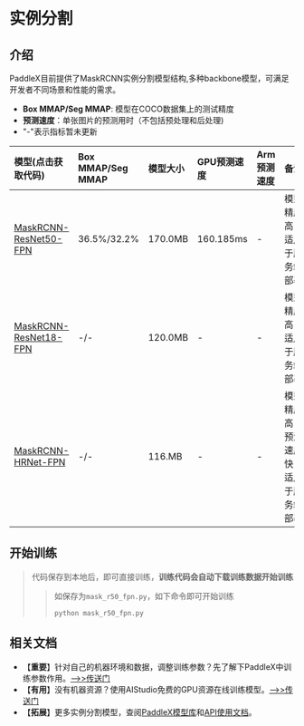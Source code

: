 # 实例分割

## 介绍

PaddleX目前提供了MaskRCNN实例分割模型结构,多种backbone模型，可满足开发者不同场景和性能的需求。

- **Box MMAP/Seg MMAP**: 模型在COCO数据集上的测试精度
- **预测速度**：单张图片的预测用时（不包括预处理和后处理)
- "-"表示指标暂未更新

| 模型(点击获取代码)               | Box MMAP/Seg MMAP | 模型大小 | GPU预测速度 | Arm预测速度 | 备注 |
| :----------------  | :------- | :------- | :---------  | :---------  | :-----    |
| [MaskRCNN-ResNet50-FPN](https://github.com/PaddlePaddle/PaddleX/blob/doc/tutorials/train/instance_segmentation/mask_r50_fpn.py)   |  36.5%/32.2%   |   170.0MB    |  160.185ms       |   -    | 模型精度高，适用于服务端部署   |
| [MaskRCNN-ResNet18-FPN](https://github.com/PaddlePaddle/PaddleX/blob/doc/tutorials/train/instance_segmentation/mask_r18_fpn.py)   |  -/-   |   120.0MB    |  -       |   -    | 模型精度高，适用于服务端部署   |
| [MaskRCNN-HRNet-FPN](https://github.com/PaddlePaddle/PaddleX/blob/doc/tutorials/train/instance_segmentation/mask_hrnet_fpn.py)   |  -/-   |   116.MB    |  -       |   -    | 模型精度高，预测速度快，适用于服务端部署   |


## 开始训练

> 代码保存到本地后，即可直接训练，**训练代码会自动下载训练数据开始训练**
> > 如保存为`mask_r50_fpn.py`，如下命令即可开始训练
> > ```
> > python mask_r50_fpn.py
> > ```

## 相关文档

- 【**重要**】针对自己的机器环境和数据，调整训练参数？先了解下PaddleX中训练参数作用。[——>>传送门](../appendix/parameters.md)
- 【**有用**】没有机器资源？使用AIStudio免费的GPU资源在线训练模型。[——>>传送门](https://aistudio.baidu.com/aistudio/projectdetail/450925)
- 【**拓展**】更多实例分割模型，查阅[PaddleX模型库](../appendix/model_zoo.md)和[API使用文档](../apis/models/index.html)。

